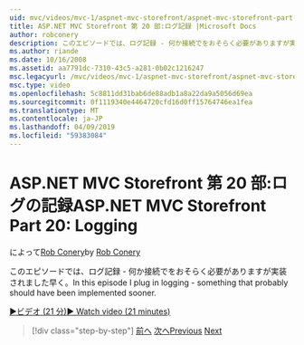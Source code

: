 ```yaml
---
uid: mvc/videos/mvc-1/aspnet-mvc-storefront/aspnet-mvc-storefront-part-20-logging
title: ASP.NET MVC Storefront 第 20 部:ログ記録 |Microsoft Docs
author: robconery
description: このエピソードでは、ログ記録 - 何か接続でをおそらく必要がありますが実装されました早く。
ms.author: riande
ms.date: 10/16/2008
ms.assetid: aa7791dc-7310-43c5-a281-0b02c1216247
msc.legacyurl: /mvc/videos/mvc-1/aspnet-mvc-storefront/aspnet-mvc-storefront-part-20-logging
msc.type: video
ms.openlocfilehash: 5c8811dd31bab6de88adb1a8a22da9a5056d69ea
ms.sourcegitcommit: 0f1119340e4464720cfd16d0ff15764746ea1fea
ms.translationtype: MT
ms.contentlocale: ja-JP
ms.lasthandoff: 04/09/2019
ms.locfileid: "59383084"
---
```

# <a name="aspnet-mvc-storefront-part-20-logging"></a><span data-ttu-id="5f888-103">ASP.NET MVC Storefront 第 20 部:ログの記録</span><span class="sxs-lookup"><span data-stu-id="5f888-103">ASP.NET MVC Storefront Part 20: Logging</span></span>

<span data-ttu-id="5f888-104">によって[Rob Conery](https://github.com/robconery)</span><span class="sxs-lookup"><span data-stu-id="5f888-104">by [Rob Conery](https://github.com/robconery)</span></span>

<span data-ttu-id="5f888-105">このエピソードでは、ログ記録 - 何か接続でをおそらく必要がありますが実装されました早く。</span><span class="sxs-lookup"><span data-stu-id="5f888-105">In this episode I plug in logging - something that probably should have been implemented sooner.</span></span>

[<span data-ttu-id="5f888-106">&#9654;ビデオ (21 分)</span><span class="sxs-lookup"><span data-stu-id="5f888-106">&#9654; Watch video (21 minutes)</span></span>](https://channel9.msdn.com/Blogs/ASP-NET-Site-Videos/aspnet-mvc-storefront-part-20-logging)

> [!div class="step-by-step"]
> <span data-ttu-id="5f888-107">[前へ](aspnet-mvc-storefront-part-19a-windows-workflow-followup.md)
> [次へ](aspnet-mvc-storefront-part-21-order-manager-and-personalization.md)</span><span class="sxs-lookup"><span data-stu-id="5f888-107">[Previous](aspnet-mvc-storefront-part-19a-windows-workflow-followup.md)
[Next](aspnet-mvc-storefront-part-21-order-manager-and-personalization.md)</span></span>

